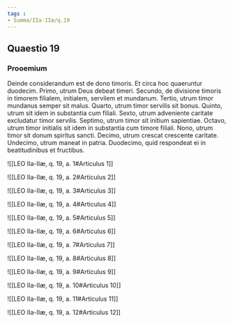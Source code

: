 ```yaml
---
tags : 
- Summa/IIa-IIæ/q.19
---
```


## Quaestio 19

### Prooemium

Deinde considerandum est de dono timoris. Et circa hoc quaeruntur duodecim. Primo, utrum Deus debeat timeri. Secundo, de divisione timoris in timorem filialem, initialem, servilem et mundanum. Tertio, utrum timor mundanus semper sit malus. Quarto, utrum timor servilis sit bonus. Quinto, utrum sit idem in substantia cum filiali. Sexto, utrum adveniente caritate excludatur timor servilis. Septimo, utrum timor sit initium sapientiae. Octavo, utrum timor initialis sit idem in substantia cum timore filiali. Nono, utrum timor sit donum spiritus sancti. Decimo, utrum crescat crescente caritate. Undecimo, utrum maneat in patria. Duodecimo, quid respondeat ei in beatitudinibus et fructibus.

![[LEO IIa-IIæ, q. 19, a. 1#Articulus 1]]

![[LEO IIa-IIæ, q. 19, a. 2#Articulus 2]]

![[LEO IIa-IIæ, q. 19, a. 3#Articulus 3]]

![[LEO IIa-IIæ, q. 19, a. 4#Articulus 4]]

![[LEO IIa-IIæ, q. 19, a. 5#Articulus 5]]

![[LEO IIa-IIæ, q. 19, a. 6#Articulus 6]]

![[LEO IIa-IIæ, q. 19, a. 7#Articulus 7]]

![[LEO IIa-IIæ, q. 19, a. 8#Articulus 8]]

![[LEO IIa-IIæ, q. 19, a. 9#Articulus 9]]

![[LEO IIa-IIæ, q. 19, a. 10#Articulus 10]]

![[LEO IIa-IIæ, q. 19, a. 11#Articulus 11]]

![[LEO IIa-IIæ, q. 19, a. 12#Articulus 12]]

